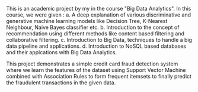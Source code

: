 This is an academic project by my in the course "Big Data Analytics". In this course, we were given : 
a. A deep explanation of various discriminative and generative machine learning models like Decision Tree, K-Nearest Neighbour, Naive Bayes classifier etc.
b. Introduction to the concept of recommendation using different methods like content based filtering and collaborative filtering.
c. Introduction to Big Data, techniques to handle a big data pipeline and applications.
d. Introduction to NoSQL based databases and their applcations with Big Data Analytics.

This project demonstrates a simple credit card fraud detection system where we learn the features of the dataset using Support Vector Machine combined with Association Rules to form frequent itemsets to finally predict the fraudulent transactions in the given data.
